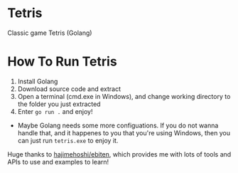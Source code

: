 # Tetris

Classic game Tetris (Golang)

# How To Run Tetris

1. Install Golang
2. Download source code and extract
3. Open a terminal (cmd.exe in Windows), and change working directory to the folder you just extracted
4. Enter `go run .` and enjoy! 

- Maybe Golang needs some more configuations. 
If you do not wanna handle that, and it happenes to you that you're using Windows, then you can just run `tetris.exe` to enjoy it. 

Huge thanks to [hajimehoshi/ebiten](https://github.com/hajimehoshi/ebiten), which provides me with lots of tools and APIs to use and examples to learn! 
